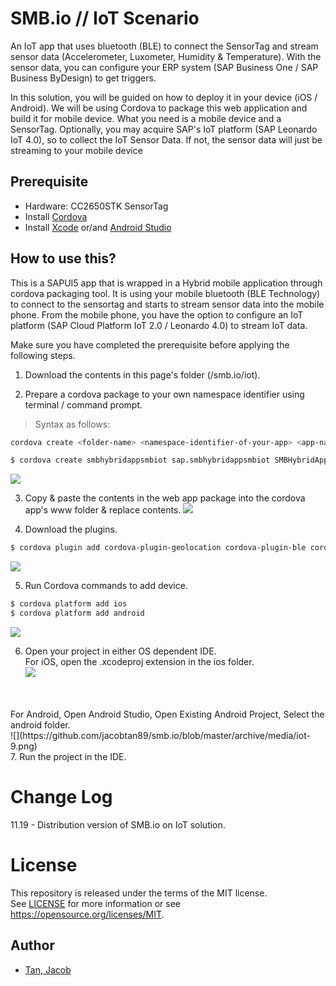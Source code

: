 # SMB.io // IoT Scenario
An IoT app that uses bluetooth (BLE) to connect the SensorTag and stream sensor data (Accelerometer, Luxometer, Humidity & Temperature).
With the sensor data, you can configure your ERP system (SAP Business One / SAP Business ByDesign) to get triggers.

In this solution, you will be guided on how to deploy it in your device (iOS / Android).
We will be using Cordova to package this web application and build it for mobile device.
What you need is a mobile device and a SensorTag.
Optionally, you may acquire SAP's IoT platform (SAP Leonardo IoT 4.0), so to collect the IoT Sensor Data.
If not, the sensor data will just be streaming to your mobile device

## Prerequisite
- Hardware: CC2650STK SensorTag
- Install [Cordova](https://cordova.apache.org/docs/en/latest/guide/cli/#installing-the-cordova-cli)
- Install [Xcode](https://developer.apple.com/xcode/) or/and [Android Studio](https://developer.android.com/studio)

## How to use this?
This is a SAPUI5 app that is wrapped in a Hybrid mobile application through cordova packaging tool.
It is using your mobile bluetooth (BLE Technology) to connect to the sensortag and starts to stream sensor data into the mobile phone.
From the mobile phone, you have the option to configure an IoT platform (SAP Cloud Platform IoT 2.0 / Leonardo 4.0) to stream IoT data.

Make sure you have completed the prerequisite before applying the following steps.
1. Download the contents in this page's folder (/smb.io/iot).

2. Prepare a cordova package to your own namespace identifier using terminal / command prompt.
> Syntax as follows:
```sh
cordova create <folder-name> <namespace-identifier-of-your-app> <app-name-or-project-name>
```
```sh
$ cordova create smbhybridappsmbiot sap.smbhybridappsmbiot SMBHybridAppSMBIoT
```
![](https://github.com/jacobtan89/smb.io/blob/master/archive/media/iot-1.png)

3. Copy & paste the contents in the web app package into the cordova app's www folder & replace contents.
![](https://github.com/jacobtan89/smb.io/blob/master/archive/media/iot-6.png)

4. Download the plugins.
```sh
$ cordova plugin add cordova-plugin-geolocation cordova-plugin-ble cordova-plugin-dialogs cordova-plugin-document-viewer cordova-plugin-inappbrowser cordova-plugin-device
```
![](https://github.com/jacobtan89/smb.io/blob/master/archive/media/iot-7.png)

5. Run Cordova commands to add device.
```sh
$ cordova platform add ios
$ cordova platform add android
```
![](https://github.com/jacobtan89/smb.io/blob/master/archive/media/iot-4.png)

6. Open your project in either OS dependent IDE.
<br>For iOS, open the .xcodeproj extension in the ios folder.
<br>![](https://github.com/jacobtan89/smb.io/blob/master/archive/media/iot-8.png)
<br>
<br>For Android, Open Android Studio, Open Existing Android Project, Select the android folder.
<br>![](https://github.com/jacobtan89/smb.io/blob/master/archive/media/iot-9.png)
<br>
7. Run the project in the IDE.

# Change Log
11.19 - Distribution version of SMB.io on IoT solution.

# License
This repository is released under the terms of the MIT license. 
<br>See [LICENSE](https://github.com/jacobtan89/smb.io/blob/master/LICENSE) for more information or see https://opensource.org/licenses/MIT.

## Author
* [Tan, Jacob](https://github.com/jacobtan89)